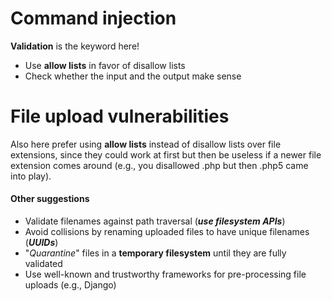 # Command injection
**Validation** is the keyword here!
- Use **allow lists** in favor of disallow lists
- Check whether the input and the output make sense
# File upload vulnerabilities
Also here prefer using **allow lists** instead of disallow lists over file extensions, since they could work at first but then be useless if a newer file extension comes around (e.g., you disallowed .php but then .php5 came into play).

#### Other suggestions
- Validate filenames against path traversal (***use filesystem APIs***)
- Avoid collisions by renaming uploaded files to have unique filenames (***UUIDs***)
- "*Quarantine*" files in a **temporary filesystem** until they are fully validated
- Use well-known and trustworthy frameworks for pre-processing file uploads (e.g., Django)
